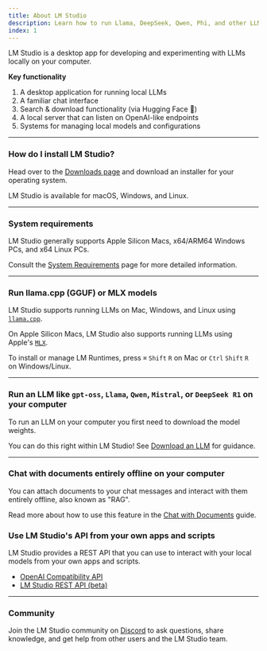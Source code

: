 ```yaml
---
title: About LM Studio
description: Learn how to run Llama, DeepSeek, Qwen, Phi, and other LLMs locally with LM Studio.
index: 1
---
```


LM Studio is a desktop app for developing and experimenting with LLMs locally on your computer.

**Key functionality**

1. A desktop application for running local LLMs
2. A familiar chat interface
3. Search & download functionality (via Hugging Face 🤗)
4. A local server that can listen on OpenAI-like endpoints
5. Systems for managing local models and configurations

<hr>

### How do I install LM Studio?

Head over to the [Downloads page](/download) and download an installer for your operating system.

LM Studio is available for macOS, Windows, and Linux.

<hr>

### System requirements

LM Studio generally supports Apple Silicon Macs, x64/ARM64 Windows PCs, and x64 Linux PCs.

Consult the [System Requirements](app/system-requirements) page for more detailed information.

<hr>

### Run llama.cpp (GGUF) or MLX models

LM Studio supports running LLMs on Mac, Windows, and Linux using [`llama.cpp`](https://github.com/ggerganov/llama.cpp).

On Apple Silicon Macs, LM Studio also supports running LLMs using Apple's [`MLX`](https://github.com/ml-explore/mlx).

To install or manage LM Runtimes, press `⌘` `Shift` `R` on Mac or `Ctrl` `Shift` `R` on Windows/Linux.

<hr>

### Run an LLM like `gpt-oss`, `Llama`, `Qwen`, `Mistral`, or `DeepSeek R1` on your computer

To run an LLM on your computer you first need to download the model weights.

You can do this right within LM Studio! See [Download an LLM](app/basics/download-model) for guidance.

<hr>

### Chat with documents entirely offline on your computer

You can attach documents to your chat messages and interact with them entirely offline, also known as "RAG".

Read more about how to use this feature in the [Chat with Documents](app/basics/rag) guide.

### Use LM Studio's API from your own apps and scripts

LM Studio provides a REST API that you can use to interact with your local models from your own apps and scripts.

- [OpenAI Compatibility API](api/openai-api)
- [LM Studio REST API (beta)](api/rest-api)

<hr>

### Community

Join the LM Studio community on [Discord](https://discord.gg/aPQfnNkxGC) to ask questions, share knowledge, and get help from other users and the LM Studio team.
